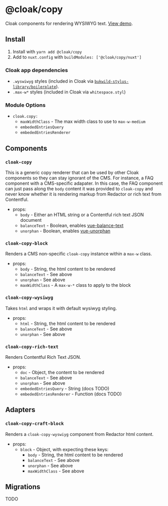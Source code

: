 # @cloak/copy

Cloak components for rendering WYSIWYG text.  [View demo](https://cloak-copy.netlify.app/).

## Install

1. Install with `yarn add @cloak/copy`
2. Add to `nuxt.config` with `buildModules: ['@cloak/copy/nuxt']`

### Cloak app dependencies

- `.wyswiwyg` styles (included in Cloak via [`bukwild-stylus-library/boilerplate`](https://github.com/BKWLD/stylus-library/blob/master/boilerplate.styl)).
- `.max-w*` styles (included in Cloak via `whitespace.styl`)

### Module Options

- `cloak.copy:`
  - `maxWidthClass` - The max width class to use to `max-w-medium`
  - `embededEntriesQuery`
  - `embededEntriesRenderer`

## Components

### `cloak-copy`

This is a generic copy renderer that can be used by other Cloak components so they can stay ignorant of the CMS.  For instance, a FAQ component with a CMS-specific adapater.  In this case, the FAQ component can just pass along the `body` content it was provided to `cloak-copy` and never know whether it is rendering markup from Redactor or rich text from Contentful.

- props:
  - `body` - Either an HTML string or a Contentful rich text JSON document
  - `balanceText` - Boolean, enables [vue-balance-text](https://github.com/BKWLD/vue-balance-text)
  - `unorphan` - Boolean, enables [vue-unorphan](https://github.com/BKWLD/vue-unorphan)

### `cloak-copy-block`

Renders a CMS non-specific `cloak-copy` instance within a `max-w` class.

- props:
  - `body` - String, the html content to be rendered
  - `balanceText` - See above
  - `unorphan` - See above
  - `maxWidthClass` - A `max-w-*` class to apply to the block

### `cloak-copy-wysiwyg`

Takes `html` and wraps it with default wysiwyg styling.

- props:
  - `html` - String, the html content to be rendered
  - `balanceText` - See above
  - `unorphan` - See above

### `cloak-copy-rich-text`

Renders Contentful Rich Text JSON.

- props:
  - `doc` - Object, the content to be rendered
  - `balanceText` - See above
  - `unorphan` - See above
  - `embededEntriesQuery` - String (docs TODO)
  - `embededEntriesRenderer` - Function (docs TODO)

## Adapters

### `cloak-copy-craft-block`

Renders a `cloak-copy-wyswiyg` component from Redactor html content.

- props:
  - `block` - Object, with expecting these keys:
    - `body` - String, the html content to be rendered
    - `balanceText` - See above
    - `unorphan` - See above
    - `maxWidthClass` - See above

## Migrations

TODO
